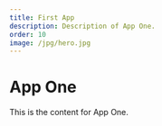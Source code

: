 ```yaml
---
title: First App
description: Description of App One.
order: 10
image: /jpg/hero.jpg
---
```


# App One

This is the content for App One.
